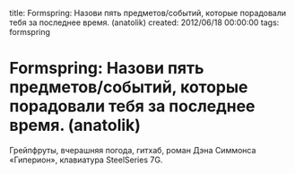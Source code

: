 title: Formspring: Назови пять предметов/событий, которые порадовали тебя за последнее время. (anatolik)
created: 2012/06/18 00:00:00
tags: formspring

# Formspring: Назови пять предметов/событий, которые порадовали тебя за последнее время. (anatolik)

Грейпфруты, вчерашняя погода, гитхаб, роман Дэна Симмонса «Гиперион», клавиатура SteelSeries 7G.